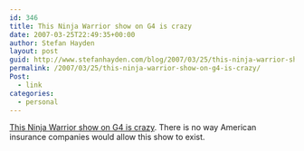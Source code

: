 ```yaml
---
id: 346
title: This Ninja Warrior show on G4 is crazy
date: 2007-03-25T22:49:35+00:00
author: Stefan Hayden
layout: post
guid: http://www.stefanhayden.com/blog/2007/03/25/this-ninja-warrior-show-on-g4-is-crazy/
permalink: /2007/03/25/this-ninja-warrior-show-on-g4-is-crazy/
Post:
  - link
categories:
  - personal
---
```

<p><a href="http://www.stefanhayden.com/blog/wp-admin/post.php?posted=true">This Ninja Warrior show on G4 is crazy</a>. There is no way American insurance companies would allow this show to exist.
</p>
